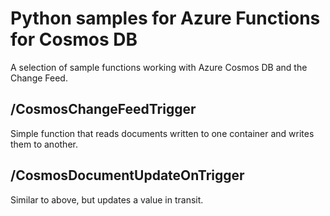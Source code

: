 # Python samples for Azure Functions for Cosmos DB
A selection of sample functions working with Azure Cosmos DB and the Change Feed.

## /CosmosChangeFeedTrigger
Simple function that reads documents written to one container and writes them to another.

## /CosmosDocumentUpdateOnTrigger
Similar to above, but updates a value in transit.